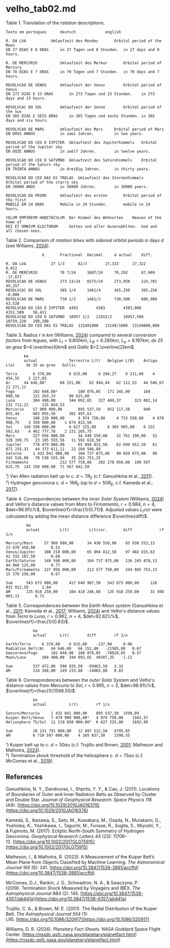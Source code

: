 # velho_tab02.md

Table 1. Translation of the *rotation* descriptions.		
~~~
Texto em portogues		deutsch				english

R. DA LVA			Umlaufzeit des Mondes 		Orbital period of the Moon
EN 27 DIAS E 8 ORAS		in 27 Tagen und 8 Stunden.	in 27 days and 8 hours.
		
R. DE MERCVRIO			Umlaufzeit des Merkur		Orbital period of Mercury
EN 70 DIAS E 7 ORAS		in 70 Tagen und 7 Stunden.	in 70 days and 7 hours.
		
REVOLVCAO DE VENUS		Umlaufzeit der Venus		Orbital period of Venus
EN 273 DIAS E 23 ORAS		in 273 Tagen und 23 Stunden.	in 273 days and 23 hours.
		
REVOLVCAC DO SOL		Umlaufzeit der Sonne		Orbital period of the Sun
EN 365 DIAS E SEIS ORAS		in 365 Tagen und sechs Stunden.	in 365 days and six hours.
		
REVOLVCAO DE MARS		Umlaufzeit des Mars		Orbital period of Mars
EN DOVS ANNOS			in zwei Jahren.			in two years.
		
REVOLVCAO DO CEO D IVPITER	Umlaufzeit des Jupiterhimmels	Orbital period of the Jupiter sky
EN DOZE ANNOS			in zwölf Jahren.		in twelve years.
		
REVOLVCAO DO CEO D SATVRNO	Umlaufzeit des Saturnhimmels	Orbital period of the Saturn sky
EN TRINTA ANNOS			in dreißig Jahren.		in thirty years.
		
REVOLVCAO DO CEO DAS ES TRELAS	Umlaufzeit des Sternenhimmels	Orbital period of the starry sky
EN 36000 ANOS			in 36000 Jahren.		in 36000 years.
		
REVOLVCAO DO PRIMO		Umlaufzeit des ersten		Orbital period of the first
MOBILE EM 24 ORAS		Mobile in 24 Stunden.		mobile in 24 hours.
		
CELVM EMPIREVM HABITACVLVM	Der Himmel des Wohnortes	Heaven of the home of
DEI ET OMNIVM ELECTORUM		Gottes und aller Auserwählten.	God and all chosen ones.
~~~

Table 2. Comparison of *rotation times* with *sidereal orbital periods* in days $d$ (see Williams, [2024](https://nssdc.gsfc.nasa.gov/planetary/planetfact.html)).			
~~~		
				d		Fractional	Decimal		d actual	diff.

R. DA LVA			27 1/3		82/3		27,333		27,322		0,012
R. DE MERCVRIO			70 7/24		1687/24		70,292		87,969		-17,677
REVOLVCAO DE VENUS		273 23/24	6575/24		273,958		224,701		49,257
REVOLVCAC DO SOL		365 1/4		1461/4		365,250 	365,256		-0,006
REVOLVCAO DE MARS		730 1/2		1461/2		730,500		686,980		43,520
REVOLVCAO DO CEO D IVPITER	4383		4383		4383,000	4332,589	50,411
REVOLVCAO DO CEO D SATVRNO	10957 1/2	21915/2		10957,500	10759,220	198,280
REVOLVCAO DO CEO DAS ES TRELAS	131491000	13149/1000	13149000,000
~~~

Table 3. Radius $r$ in $km$ (Williams, [2024](https://nssdc.gsfc.nasa.gov/planetary/planetfact.html)) compared to several *conversion factors* from legues, with $L_t=6.600km$, $L_B=6.280km$, $L_a=6.197km$, *de 25 ao grao* $=4.\overline{4}km$ and *Gallic* $=2.\overline{2}km$.
~~~
		km							
		actual		        Terrestre L(t)	 Belgian L(B)	 Antiga	L(a)	 de 25 ao grao	 Gallic

Terra	 	6 378,00 	 	6 615,00 	 6 294,27 	 6 211,08 	 4 454,55 	 2 227,05 
Ar		44 646,00¹	 	66 151,80 	 62 944,44 	 62 112,53 	 44 546,67 	 22 271,11 
Fogo		102 048,00²        	180 076,05 	 171 345,09 	 169 080,50 	 121 263,33 	 60 625,60 
Luna		384 400,00 	 	344 092,65 	 327 409,37 	 323 082,14 	 231 712,22 	 115 844,53 
Mercurio	57 909 000,00 	 	895 537,50 	 852 117,50 	 840 855,44 	 603 055,56 	 301 497,63
Venus		108 210 000,00 	 	4 974 750,00 	 4 733 550,00 	 4 670 988,75 	 3 350 000,00 	 1 674 832,50 
Sol	 	149 598 000,00 	 	6 627 225,00 	 6 305 905,00 	 6 222 562,63 	 4 462 777,78 	 2 231 165,75 
Mars	 	227 956 000,00 	 	34 430 550,00 	 32 761 190,00 	 32 328 199,75 	 23 185 555,56 	 11 591 618,50 
Jupiter	 	778 479 000,00 	 	65 894 812,50 	 62 699 912,50 	 61 871 235,31 	 44 373 611,11 	 22 184 586,88 
Saturno	 	1 432 041 000,00 	104 737 875,00 	 99 659 675,00 	 98 342 516,88 	 70 530 555,56 	 35 261 751,25 
Firmamento				212 577 750,00 	 202 270 950,00	 199 597 623,75  143 150 000,00  71 567 842,50 
~~~
¹) Van Allen radiation belt up to c. $d=7R_E$ (c.f. Ganushkina et al., [2011](https://doi.org/10.1029/2010JA016376)).  
²) Hydrogen geocorona c. $d=16R_E$ (up to $d=50R_E$, c.f. Kameda et al., [2017](https://doi.org/10.1002/2017GL075915)).

Table 4. Correspondences between the *inner Solar System* (Williams, [2024](https://nssdc.gsfc.nasa.gov/planetary/planetfact.html)) and Velho's distance values from *Mars* to *Firmamento*, $r=0.984$, $n=4$, $det=96.91\\%$, $\overline{rf}=\frac{1}{0.71}$. Adjusted values $L_{t}cor$ were calculated by adding the mean distance difference $\overline{diff}$.
~~~
		 km
		 actual			L(t)		 L(t)cor.		diff			rf 1/x

Mercury/Mars	 57 909 000,00 	 	34 430 550,00 	 65 938 553,13 	 	23 478 450,00 		0.52
Venus/Jupiter	 108 210 000,00 	65 894 812,50 	 97 402 815,63 	 	42 315 187,50 		0.68
Earth/Saturno	 149 598 000,00 	104 737 875,00 	 136 245 878,13 	44 860 125,00 		0.77
Mars/Firmamento	 227 956 000,00 	212 577 750,00 	 244 085 753,13 	15 378 250,00 		0.87

Sum		 543 673 000,00 	417 640 987,50 	 543 673 000,00 	126 032 012,50 		2.84
AM		 135 918 250,00 	104 410 246,88 	 135 918 250,00 	31 508 003,13 		0.71
~~~

Table 5. Correspondences between the *Earth-Moon system* (Ganushkina et al., [2011](https://doi.org/10.1029/2010JA016376); Kameda et al., [2017](https://doi.org/10.1002/2017GL075915); Williams, [2024](https://nssdc.gsfc.nasa.gov/planetary/planetfact.html)) and Velho's distance values from *Terra* to *Luna*, $r=0.962$, $n=4$, $det=92.62\\%$, $\overline{rf}=\frac{1}{0.83}$.
~~~
			km
			actual		L(t)		diff		rf 1/x

Earth/Terra		6 378,00 	6 615,00 	-237,00		0.96
Radiation Belt/Ar	44 646,00 	66 151,80 	-21505,80	0.67
Geocorona/Fogo	 	102 048,00 	180 076,05 	-78028,05	0.57
Moon/Luna	 	384 400,00 	344 092,65 	40307,35	1.12

Sum			537 472,00 	596 935,50 	-59463,50	3.32
AM		 	134 368,00 	149 233,88 	-14865,88	0.83
~~~

Table 6. Correspondences between the *outer Solar System* and Velho's distance values from *Mercurio* to *Sol*, $r=0.995$, $n=3$, $det=98.91\\%$, $\overline{rf}=\frac{1}{1598.55}$.
~~~
			km
			actual			L(t)		rf 1/x

Saturn/Mercurio	 	1 432 041 000,00 	895 537,50 	1599,09
Kuiper Belt/Venus	7 479 900 000,00¹ 	4 974 750,00 	1503,57
Heliosphere TS/Sol	11 219 850 000,00² 	6 627 225,00 	1692,99

Sum			20 131 791 000,00 	12 497 512,50 	4795,65
AM	 		6 710 597 000,00 	4 165 837,50 	1598,55
~~~
¹) Kuiper belt up to c. $d=50au$ (c.f. Trujillo and Brown, [2001](https://doi.org/10.1086/320917); Matheson and Malhotra, [2023](https://doi.org/10.3847/1538-3881/accffd)).  
²) Termination shock threshold of the heliosphere c. $d=75au$ (c.f. McComas et al., [2019](https://doi.org/10.3847/1538-4357/ab441a)).


## References

Ganushkina, N. Y., Dandouras, I., Shprits, Y. Y., & Cao, J. (2011). Locations of Boundaries of Outer and Inner Radiation Belts as Observed by Cluster and Double Star. *Journal of Geophysical Research: Space Physics 116* (A9). [https://doi.org/10.1029/2010JA016376](https://doi.org/10.1029/2010JA016376)

Kameda, S., Ikezawa, S., Sato, M., Kuwabara, M., Osada, N., Murakami, G., Yoshioka, K., Yoshikawa, I., Taguchi, M., Funase, R., Sugita, S., Miyoshi, Y., & Fujimoto, M. (2017). Ecliptic North-South Symmetry of Hydrogen Geocorona. *Geophysical Research Letters 44* (23): 11706–12. [https://doi.org/10.1002/2017GL075915](https://doi.org/10.1002/2017GL075915)

Matheson, I., & Malhotra, R. (2023). A Measurement of the Kuiper Belt’s Mean Plane from Objects Classified by Machine Learning. *The Astronomical Journal 165* (6): 241. [https://doi.org/10.3847/1538-3881/accffd](https://doi.org/10.3847/1538-3881/accffd)

McComas, D.J., Rankin, J. S., Schwadron, N. A., & Swaczyna, P. (2019). Termination Shock Measured by Voyagers and IBEX. *The Astrophysical Journal 884* (2): 145. [https://doi.org/10.3847/1538-4357/ab441a](https://doi.org/10.3847/1538-4357/ab441a)

Trujillo, C. A., & Brown, M. E. (2001). The Radial Distribution of the Kuiper Belt. *The Astrophysical Journal 554* (1): L95. [https://doi.org/10.1086/320917](https://doi.org/10.1086/320917)

Williams, D. R. (2024). *Planetary Fact Sheets*. NASA Goddard Space Flight Center. [https://nssdc.gsfc.nasa.gov/planetary/planetfact.html](https://nssdc.gsfc.nasa.gov/planetary/planetfact.html) 
